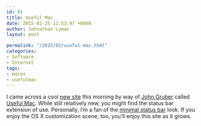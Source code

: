 ```yaml
---
id: 91
title: Useful Mac
date: 2015-02-25 11:53:47 +0000
author: Johnathan Lyman
layout: post

permalink: "/2015/02/useful-mac.html"
categories:
- Software
- Internet
tags:
- macos
- usefulmac
---
```

I came across a cool [new site][1] this morning by way of [John Gruber][2] called [Useful Mac][3]. While still relatively new, you might find the status bar extension of use. Personally, I’m a fan of the [minimal status bar][4] look. If you enjoy the OS X customization scene, too, you’ll enjoy this site as it grows.

[1]: http://usefulmac.com
[2]: http://daringfireball.com
[3]: http://usefulmac.com
[4]: http://visnup.github.io/Minimal-Status-Bar/